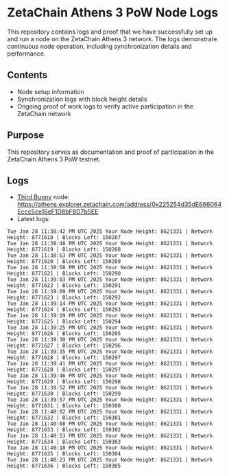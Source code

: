 # ZetaChain Athens 3 PoW Node Logs
This repository contains logs and proof that we have successfully set up and run a node on the ZetaChain Athens 3 network. The logs demonstrate continuous node operation, including synchronization details and performance.

## Contents
- Node setup information
- Synchronization logs with block height details
- Ongoing proof of work logs to verify active participation in the ZetaChain network

## Purpose
This repository serves as documentation and proof of participation in the ZetaChain Athens 3 PoW testnet.

## Logs

- [Third Bunny](https://thirdbunny.xyz/) node: https://athens.explorer.zetachain.com/address/0x225254d35dE666064Eccc5ce16eF1D8bF8D7b5EE
- Latest logs:
```
Tue Jan 28 11:38:42 PM UTC 2025 Your Node Height: 8621331 | Network Height: 8771618 | Blocks Left: 150287
Tue Jan 28 11:38:48 PM UTC 2025 Your Node Height: 8621331 | Network Height: 8771619 | Blocks Left: 150288
Tue Jan 28 11:38:53 PM UTC 2025 Your Node Height: 8621331 | Network Height: 8771620 | Blocks Left: 150289
Tue Jan 28 11:38:58 PM UTC 2025 Your Node Height: 8621331 | Network Height: 8771621 | Blocks Left: 150290
Tue Jan 28 11:39:03 PM UTC 2025 Your Node Height: 8621331 | Network Height: 8771622 | Blocks Left: 150291
Tue Jan 28 11:39:09 PM UTC 2025 Your Node Height: 8621331 | Network Height: 8771623 | Blocks Left: 150292
Tue Jan 28 11:39:14 PM UTC 2025 Your Node Height: 8621331 | Network Height: 8771624 | Blocks Left: 150293
Tue Jan 28 11:39:19 PM UTC 2025 Your Node Height: 8621331 | Network Height: 8771625 | Blocks Left: 150294
Tue Jan 28 11:39:25 PM UTC 2025 Your Node Height: 8621331 | Network Height: 8771626 | Blocks Left: 150295
Tue Jan 28 11:39:30 PM UTC 2025 Your Node Height: 8621331 | Network Height: 8771627 | Blocks Left: 150296
Tue Jan 28 11:39:35 PM UTC 2025 Your Node Height: 8621331 | Network Height: 8771628 | Blocks Left: 150297
Tue Jan 28 11:39:41 PM UTC 2025 Your Node Height: 8621331 | Network Height: 8771628 | Blocks Left: 150297
Tue Jan 28 11:39:46 PM UTC 2025 Your Node Height: 8621331 | Network Height: 8771629 | Blocks Left: 150298
Tue Jan 28 11:39:52 PM UTC 2025 Your Node Height: 8621331 | Network Height: 8771630 | Blocks Left: 150299
Tue Jan 28 11:39:57 PM UTC 2025 Your Node Height: 8621331 | Network Height: 8771631 | Blocks Left: 150300
Tue Jan 28 11:40:02 PM UTC 2025 Your Node Height: 8621331 | Network Height: 8771632 | Blocks Left: 150301
Tue Jan 28 11:40:08 PM UTC 2025 Your Node Height: 8621331 | Network Height: 8771633 | Blocks Left: 150302
Tue Jan 28 11:40:13 PM UTC 2025 Your Node Height: 8621331 | Network Height: 8771634 | Blocks Left: 150303
Tue Jan 28 11:40:18 PM UTC 2025 Your Node Height: 8621331 | Network Height: 8771635 | Blocks Left: 150304
Tue Jan 28 11:40:23 PM UTC 2025 Your Node Height: 8621331 | Network Height: 8771636 | Blocks Left: 150305
```
